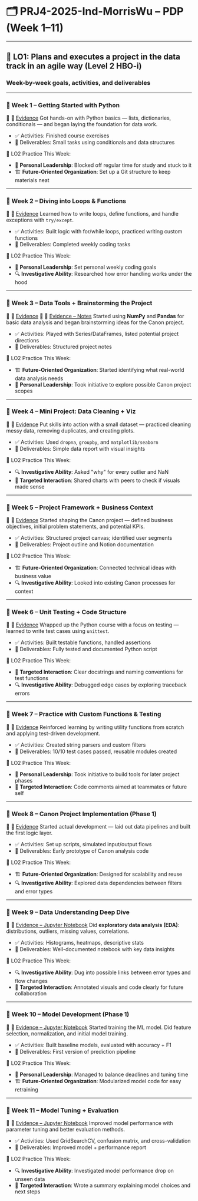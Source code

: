 # 🗂️ **PRJ4-2025-Ind-MorrisWu – PDP (Week 1–11)**

---

## 🎯 **LO1: Plans and executes a project in the data track in an agile way (Level 2 HBO-i)**

### Week-by-week goals, activities, and deliverables

---

### **📅 Week 1 – Getting Started with Python**

🔗 📎 [Evidence](https://images.hahow.in/images/664ed9e92fcb5581a2712953)
Got hands-on with Python basics — lists, dictionaries, conditionals — and began laying the foundation for data work.

* ✅ Activities: Finished course exercises
* 📄 Deliverables: Small tasks using conditionals and data structures

🧠 LO2 Practice This Week:

* 🧭 **Personal Leadership**: Blocked off regular time for study and stuck to it
* 🏗 **Future-Oriented Organization**: Set up a Git structure to keep materials neat

---

### **📅 Week 2 – Diving into Loops & Functions**

🔗 📎 [Evidence](https://images.hahow.in/images/66768214fb7a2272b4ba139a)
Learned how to write loops, define functions, and handle exceptions with `try/except`.

* ✅ Activities: Built logic with for/while loops, practiced writing custom functions
* 📄 Deliverables: Completed weekly coding tasks

🧠 LO2 Practice This Week:

* 🧭 **Personal Leadership**: Set personal weekly coding goals
* 🔍 **Investigative Ability**: Researched how error handling works under the hood

---

### **📅 Week 3 – Data Tools + Brainstorming the Project**

🔗 📎 [Evidence](https://images.hahow.in/images/6677d95fc3a336d5732a9408)
🔗 📎 [Evidence – Notes](https://docs.google.com/document/d/10I9zcVJ-AIP5Gz5hUSLAL5S_BEYI59LEKaXFN8-DDLM/edit?tab=t.0)
Started using **NumPy** and **Pandas** for basic data analysis and began brainstorming ideas for the Canon project.

* ✅ Activities: Played with Series/DataFrames, listed potential project directions
* 📄 Deliverables: Structured project notes

🧠 LO2 Practice This Week:

* 🏗 **Future-Oriented Organization**: Started identifying what real-world data analysis needs
* 🧭 **Personal Leadership**: Took initiative to explore possible Canon project scopes

---

### **📅 Week 4 – Mini Project: Data Cleaning + Viz**

🔗 📎 [Evidence](https://images.hahow.in/images/667d18c66195b50a63ceec9f)
Put skills into action with a small dataset — practiced cleaning messy data, removing duplicates, and creating plots.

* ✅ Activities: Used `dropna`, `groupby`, and `matplotlib/seaborn`
* 📄 Deliverables: Simple data report with visual insights

🧠 LO2 Practice This Week:

* 🔍 **Investigative Ability**: Asked "why" for every outlier and NaN
* 🎯 **Targeted Interaction**: Shared charts with peers to check if visuals made sense

---

### **📅 Week 5 – Project Framework + Business Context**

🔗 📎 [Evidence](https://www.notion.so/Business-Analysis-Structure-1b8f94066b8080d6a8a7e08eda0e8d54?pvs=4)
Started shaping the Canon project — defined business objectives, initial problem statements, and potential KPIs.

* ✅ Activities: Structured project canvas; identified user segments
* 📄 Deliverables: Project outline and Notion documentation

🧠 LO2 Practice This Week:

* 🏗 **Future-Oriented Organization**: Connected technical ideas with business value
* 🔍 **Investigative Ability**: Looked into existing Canon processes for context

---

### **📅 Week 6 – Unit Testing + Code Structure**

🔗 📎 [Evidence](https://images.hahow.in/images/670e013310af204e9e444a30)
Wrapped up the Python course with a focus on testing — learned to write test cases using `unittest`.

* ✅ Activities: Built testable functions, handled assertions
* 📄 Deliverables: Fully tested and documented Python script

🧠 LO2 Practice This Week:

* 🎯 **Targeted Interaction**: Clear docstrings and naming conventions for test functions
* 🔍 **Investigative Ability**: Debugged edge cases by exploring traceback errors

---

### **📅 Week 7 – Practice with Custom Functions & Testing**

🔗 📎 [Evidence](https://images.hahow.in/images/671c759ead671fb2d62a5e43)
Reinforced learning by writing utility functions from scratch and applying test-driven development.

* ✅ Activities: Created string parsers and custom filters
* 📄 Deliverables: 10/10 test cases passed, reusable modules created

🧠 LO2 Practice This Week:

* 🧭 **Personal Leadership**: Took initiative to build tools for later project phases
* 🎯 **Targeted Interaction**: Code comments aimed at teammates or future self

---

### **📅 Week 8 – Canon Project Implementation (Phase 1)**

🔗 📎 [Evidence](https://images.hahow.in/images/675150ff1da44dff52210094)
Started actual development — laid out data pipelines and built the first logic layer.

* ✅ Activities: Set up scripts, simulated input/output flows
* 📄 Deliverables: Early prototype of Canon analysis code

🧠 LO2 Practice This Week:

* 🏗 **Future-Oriented Organization**: Designed for scalability and reuse
* 🔍 **Investigative Ability**: Explored data dependencies between filters and error types

---

### **📅 Week 9 – Data Understanding Deep Dive**

🔗 📎 [Evidence – Jupyter Notebook](sandbox:/mnt/data/Data%20Understanding%20copy.ipynb)
Did **exploratory data analysis (EDA)**: distributions, outliers, missing values, correlations.

* ✅ Activities: Histograms, heatmaps, descriptive stats
* 📄 Deliverables: Well-documented notebook with key data insights

🧠 LO2 Practice This Week:

* 🔍 **Investigative Ability**: Dug into possible links between error types and flow changes
* 🎯 **Targeted Interaction**: Annotated visuals and code clearly for future collaboration

---

### **📅 Week 10 – Model Development (Phase 1)**

🔗 📎 [Evidence – Jupyter Notebook](sandbox:/mnt/data/Model%20copy.ipynb)
Started training the ML model. Did feature selection, normalization, and initial model training.

* ✅ Activities: Built baseline models, evaluated with accuracy + F1
* 📄 Deliverables: First version of prediction pipeline

🧠 LO2 Practice This Week:

* 🧭 **Personal Leadership**: Managed to balance deadlines and tuning time
* 🏗 **Future-Oriented Organization**: Modularized model code for easy retraining

---

### **📅 Week 11 – Model Tuning + Evaluation**

🔗 📎 [Evidence – Jupyter Notebook](sandbox:/mnt/data/Model%20copy.ipynb)
Improved model performance with parameter tuning and better evaluation methods.

* ✅ Activities: Used GridSearchCV, confusion matrix, and cross-validation
* 📄 Deliverables: Improved model + performance report

🧠 LO2 Practice This Week:

* 🔍 **Investigative Ability**: Investigated model performance drop on unseen data
* 🎯 **Targeted Interaction**: Wrote a summary explaining model choices and next steps
